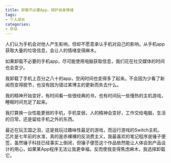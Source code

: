 ```yaml
---
title: 卸载不必要App，保护自身情绪
tags:
- 个人成长
categories:
- 杂谈
---
```


人们认为手机会对他人产生影响，但却不愿意承认手机对自己的影响。从手机app获取大量的垃圾信息，会让人的情绪变得麻木。

如果卸载不必要的手机app，尽可能使用电脑获取信息，我们花在社交媒体的时间也会变少。

我卸载了手机上百分之八十的app，空闲时间也变得多了起来。不会因为少看了新闻而变得脱节，也没有因为错过某博主的更新而失去什么。

我的精神开始变好，有时间看一些很经典的书，也有时间玩一些慢热的主机游戏，睡眠时间充足了起来。

我打算换一台性能更弱的手机，手机变弱，人的精神会变好，工作交给电脑，生活的日常，还是留给手机之外的东西。



最近在玩王国之泪，这是我玩过趣味性最足的游戏，而运行游戏的Switch主机，芯片是七年前的水准，真的是赤裸裸的反消费主义，我最喜欢的笔记程序是锤子便签，虽然锤子科技已经事实上倒闭，但锤子便签这个作品依然能让人体会到产品设计的用心，如果某App程序无法让我更幸福，反而使我变得焦虑麻木，我选择卸载它。
